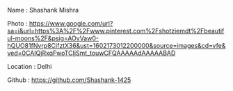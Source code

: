 Name : Shashank Mishra

Photo : https://www.google.com/url?sa=i&url=https%3A%2F%2Fwww.pinterest.com%2Fshotziemdt%2Fbeautiful-moons%2F&psig=AOvVaw0-hQUO81fNvrp8CifztX36&ust=1602173012200000&source=images&cd=vfe&ved=0CAIQjRxqFwoTCIjSmt_touwCFQAAAAAdAAAAABAD

Location : Delhi

Github : https://github.com/Shashank-1425
